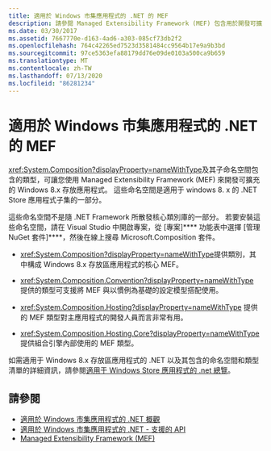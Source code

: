 ```yaml
---
title: 適用於 Windows 市集應用程式的 .NET 的 MEF
description: 請參閱 Managed Extensibility Framework (MEF) 包含用於開發可擴充的 Windows 8.x 存放區應用程式之類型的命名空間。
ms.date: 03/30/2017
ms.assetid: 7667770e-d163-4ad6-a303-085cf73db2f2
ms.openlocfilehash: 764c42265ed7523d3581484cc9564b17e9a9b3bd
ms.sourcegitcommit: 97ce5363efa88179dd76e09de0103a500ca9b659
ms.translationtype: MT
ms.contentlocale: zh-TW
ms.lasthandoff: 07/13/2020
ms.locfileid: "86281234"
---
```

# <a name="mef-for-net-for-windows-store-apps"></a>適用於 Windows 市集應用程式的 .NET 的 MEF
<xref:System.Composition?displayProperty=nameWithType>及其子命名空間包含的類型，可讓您使用 Managed Extensibility Framework (MEF) 來開發可擴充的 Windows 8.x 存放應用程式。 這些命名空間是適用于 windows 8. x 的 .NET Store 應用程式子集的一部分。  
  
 這些命名空間不是隨 .NET Framework 所散發核心類別庫的一部分。 若要安裝這些命名空間，請在 Visual Studio 中開啟專案，從 [專案]**** 功能表中選擇 [管理 NuGet 套件]****，然後在線上搜尋 Microsoft.Composition 套件。  
  
- <xref:System.Composition?displayProperty=nameWithType>提供類別，其中構成 Windows 8.x 存放區應用程式的核心 MEF。  
  
- <xref:System.Composition.Convention?displayProperty=nameWithType> 提供的類型可支援將 MEF 與以慣例為基礎的設定模型搭配使用。  
  
- <xref:System.Composition.Hosting?displayProperty=nameWithType> 提供的 MEF 類型對主應用程式的開發人員而言非常有用。  
  
- <xref:System.Composition.Hosting.Core?displayProperty=nameWithType> 提供組合引擎內部使用的 MEF 類型。  
  
 如需適用于 Windows 8.x 存放區應用程式的 .NET 以及其包含的命名空間和類型清單的詳細資訊，請參閱[適用于 Windows Store 應用程式的 .net 總覽](https://docs.microsoft.com/previous-versions/br230302(v=vs.110))。
  
## <a name="see-also"></a>請參閱

- [適用於 Windows 市集應用程式的 .NET 概觀](https://docs.microsoft.com/previous-versions/br230302(v=vs.110))
- [適用於 Windows 市集應用程式的 .NET - 支援的 API](https://docs.microsoft.com/previous-versions/br230232(v=vs.110))
- [Managed Extensibility Framework (MEF)](index.md)
